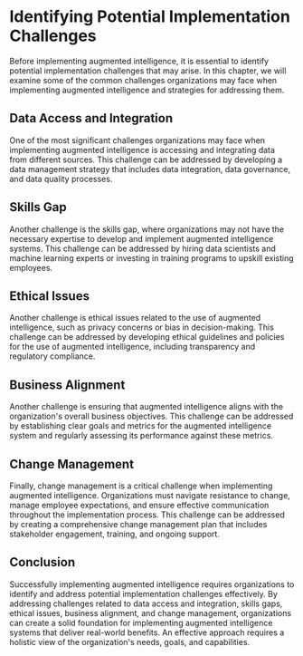 Identifying Potential Implementation Challenges
===============================================================================================================

Before implementing augmented intelligence, it is essential to identify potential implementation challenges that may arise. In this chapter, we will examine some of the common challenges organizations may face when implementing augmented intelligence and strategies for addressing them.

Data Access and Integration
---------------------------

One of the most significant challenges organizations may face when implementing augmented intelligence is accessing and integrating data from different sources. This challenge can be addressed by developing a data management strategy that includes data integration, data governance, and data quality processes.

Skills Gap
----------

Another challenge is the skills gap, where organizations may not have the necessary expertise to develop and implement augmented intelligence systems. This challenge can be addressed by hiring data scientists and machine learning experts or investing in training programs to upskill existing employees.

Ethical Issues
--------------

Another challenge is ethical issues related to the use of augmented intelligence, such as privacy concerns or bias in decision-making. This challenge can be addressed by developing ethical guidelines and policies for the use of augmented intelligence, including transparency and regulatory compliance.

Business Alignment
------------------

Another challenge is ensuring that augmented intelligence aligns with the organization's overall business objectives. This challenge can be addressed by establishing clear goals and metrics for the augmented intelligence system and regularly assessing its performance against these metrics.

Change Management
-----------------

Finally, change management is a critical challenge when implementing augmented intelligence. Organizations must navigate resistance to change, manage employee expectations, and ensure effective communication throughout the implementation process. This challenge can be addressed by creating a comprehensive change management plan that includes stakeholder engagement, training, and ongoing support.

Conclusion
----------

Successfully implementing augmented intelligence requires organizations to identify and address potential implementation challenges effectively. By addressing challenges related to data access and integration, skills gaps, ethical issues, business alignment, and change management, organizations can create a solid foundation for implementing augmented intelligence systems that deliver real-world benefits. An effective approach requires a holistic view of the organization's needs, goals, and capabilities.
